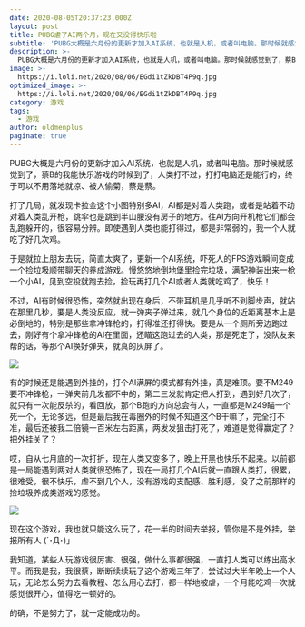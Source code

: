 ```yaml
---
date: 2020-08-05T20:37:23.000Z
layout: post
title: PUBG虐了AI两个月，现在又没得快乐啦
subtitle: 'PUBG大概是六月份的更新才加入AI系统，也就是人机，或者叫电脑。那时候就感觉到了，蔡B的我能快乐游戏的时候到了'
description: >-
  PUBG大概是六月份的更新才加入AI系统，也就是人机，或者叫电脑。那时候就感觉到了，蔡B的我能快乐游戏的时候到了
image: >-
  https://i.loli.net/2020/08/06/EGdi1tZkDBT4P9q.jpg
optimized_image: >-
  https://i.loli.net/2020/08/06/EGdi1tZkDBT4P9q.jpg
category: 游戏
tags:
  - 游戏
author: oldmenplus
paginate: true
---
```


PUBG大概是六月份的更新才加入AI系统，也就是人机，或者叫电脑。那时候就感觉到了，蔡B的我能快乐游戏的时候到了，人类打不过，打打电脑还是能行的，终于可以不用落地就凉、被人偷菊，蔡是蔡。

打了几局，就发现卡拉金这个小图特别多AI，AI都是对着人类跑，或者是站着不动对着人类乱开枪，跳伞也是跳到半山腰没有房子的地方。往AI方向开机枪它们都会乱跑躲开的，很容易分辨。即使遇到人类也能打得过，都是非常弱的，我一个人就吃了好几次鸡。

于是就拉上朋友去玩，简直太爽了，更新一个AI系统，吓死人的FPS游戏瞬间变成一个捡垃圾顺带聊天的养成游戏。慢悠悠地倒地堡里捡完垃圾，满配神装出来一枪一个小AI，见到空投就跑去捡，捡玩再打几个AI或者人类就吃鸡了，快乐！

不过，AI有时候很恐怖，突然就出现在身后，不带耳机是几乎听不到脚步声，就站在那里几秒，要是人类没反应，就一弹夹子弹过来，就几个身位的近距离基本上是必倒地的，特别是那些拿冲锋枪的，打得准还打得快。要是从一个厕所旁边跑过去，刚好有个拿冲锋枪的AI在里面，还瞄这跑过去的人类，那是死定了，没队友来帮的话，等那个AI换好弹夹，就真的灰屏了。

![](https://i.loli.net/2020/08/06/OlQqU5mfePMp2Zz.jpg)

有的时候还是能遇到外挂的，打个AI满屏的模式都有外挂，真是难顶。要不M249要不冲锋枪，一弹夹前几发都不中的，第二三发就肯定把人打到，遇到好几次了，就只有一次能反杀的，看回放，那个B跑的方向总会有人，一直都是M249瞄一个死一个，无论多远，但是最后我在毒圈外的时候不知道这个B干嘛了，完全打不准，最后还被我二倍镜一百米左右距离，两发发狙击打死了，难道是觉得赢定了？把外挂关了？

哎，自从七月底的一次打折，现在人类又变多了，晚上开黑也快乐不起来。以前都是一局能遇到两对人类就很恐怖了，现在一局打几个AI后就一直跟人类打，很累，很难受，很不快乐，虐不到几个人，没有游戏的支配感、胜利感，没了之前那样的捡垃圾养成类游戏的感觉。

![](https://i.loli.net/2020/08/06/WHPSV7BYwLsrvaJ.jpg)

现在这个游戏，我也就只能这么玩了，花一半的时间去举报，管你是不是外挂，举报所有人 (´･Д･)」

我知道，某些人玩游戏很厉害、很强，做什么事都很强，一直打人类可以练出高水平。而我是我，我很蔡，断断续续玩了这个游戏三年了，尝试过大半年晚上一个人玩，无论怎么努力去看教程、怎么用心去打，都一样地被虐，一个月能吃鸡一次就感觉很开心，值得吃一顿好的。

的确，不是努力了，就一定能成功的。